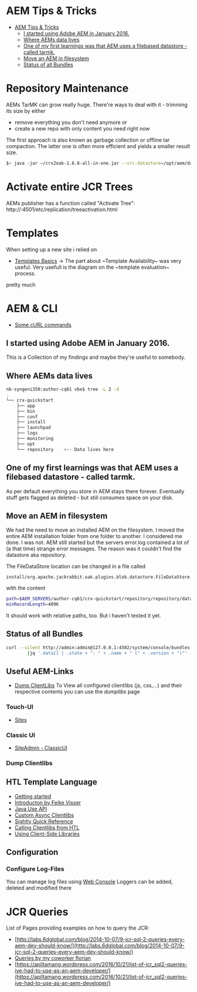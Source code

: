 # AEM Tips & Tricks

<!-- TOC depthFrom:1 depthTo:6 withLinks:1 updateOnSave:1 orderedList:0 -->

- [AEM Tips & Tricks](#aem-tips-tricks)
	- [I started using Adobe AEM in January 2016.](#i-started-using-adobe-aem-in-january-2016)
	- [Where AEMs data lives](#where-aems-data-lives)
	- [One of my first learnings was that AEM uses a filebased datastore - called tarmk.](#one-of-my-first-learnings-was-that-aem-uses-a-filebased-datastore-called-tarmk)
	- [Move an AEM in filesystem](#move-an-aem-in-filesystem)
	- [Status of all Bundles](#status-of-all-bundles)

<!-- /TOC -->

# Repository Maintenance
AEMs TarMK can grow really huge. There're ways to deal with it - trimming its size by either
* remove everything you don't need anymore or
* create a new repo with only content you need right now

The first approach is also known as garbage collection or offline tar compaction.
The latter one is often more efficient and yields a smaller result size.

```bash
$> java -jar ~/crx2oak-1.6.8-all-in-one.jar --src-datastore=/opt/aem/datastore --datastore=$HOME/datastore-new --exclude=/var/audit --copy-versions=false segment-old:repository segment-old:$HOME/repository-new
```

# Activate entire JCR Trees

AEMs publisher has a function called "Activate Tree":
http://<PUBLISHER IP OR NAME>:4501/etc/replication/treeactivation.html


# Templates

When setting up a new site i relied on

- [Templates Basics](https://docs.adobe.com/docs/en/aem/6-1/develop/the-basics/templates.html#Templates)
  -> The part about ~Template Availability~ was very useful.
  Very usefull is the diagram on the ~template evaluation~ process.

pretty much

# AEM & CLI
- [Some cURL commands](http://www.aemcq5tutorials.com/tutorials/adobe-cq5-aem-curl-commands/)

## I started using Adobe AEM in January 2016.
This is a Collection of my findings and maybe they're useful to somebody.

## Where AEMs data lives
```bash
nb-syngeni350:author-cq61 vbe$ tree -L 2 -d
.
└── crx-quickstart
    ├── app
    ├── bin
    ├── conf
    ├── install
    ├── launchpad
    ├── logs
    ├── monitoring
    ├── opt
    └── repository    <-- Data lives here
```
## One of my first learnings was that AEM uses a filebased datastore - called tarmk.
As per default everything you store in AEM stays there forever. Eventually stuff gets flagged as deleted - but still consumes space on your disk.

## Move an AEM in filesystem
We had the need to move an installed AEM on the filesystem. I moved the entire AEM installation folder from one folder to another. I considered me done. I was not.
AEM still started but the servers error.log contained a lot of (a that time) strange error messages.
The reason was it couldn't find the datastore aka repository.

The FileDataStore location can be changed in a file called
```
install/org.apache.jackrabbit.oak.plugins.blob.datastore.FileDataStore.cfg
```

with the content

```bash
path=$AEM_SERVERS/author-cq61/crx-quickstart/repository/repository/datastore
minRecordLength=4096
```
It should work with relative paths, too. But i haven't tested it yet.

## Status of all Bundles
```bash
curl --silent http://admin:admin@127.0.0.1:4502/system/console/bundles.json \
        |jq '.data[] | .state + ": " + .name + " (" + .version + ")"' -
```

## Useful AEM-Links

- [Dump ClientLibs](http://localhost:4502/libs/granite/ui/content/dumplibs.html)
  To View all configured clientlibs (js, css,...) and their respective contents you can use the *dumplibs* page
### Touch-UI
- [Sites](http://127.0.0.1:4502/sites.html)

### Classic UI
- [SiteAdmin - ClassicUI](127.0.0.1:4502/siteadmin#/content)
### Dump Clientlibs



## HTL Template Language

- [Getting started](https://docs.adobe.com/docs/en/htl/docs/getting-started.html)
- [Introducton by Feike Visser](http://blogs.adobe.com/experiencedelivers/experience-management/htl-intro-part-1/)
- [Java Use API](https://docs.adobe.com/docs/en/htl/docs/use-api/java.html)
- [Custom Async Clientlibs](http://www.nateyolles.com/blog/2016/06/custom-aem-html5-async-clientlibs)
- [Sightly Quick Reference](http://aemtuts.com/aem-sightly-quick-reference/)
- [Calling Clientlibs from HTL](http://blogs.adobe.com/experiencedelivers/experience-management/htl-clientlibs/)
- [Using Client-Side Libraries](https://docs.adobe.com/docs/en/aem/6-2/develop/the-basics/clientlibs.html)

## Configuration

### Configure Log-Files

You can manage log files using [Web Console](http://vm-uum-docker:4502/system/console/slinglog)
Loggers can be added, deleted and modified there

# JCR Queries

List of Pages providing examples on how to query the JCR:
- [http://labs.6dglobal.com/blog/2014-10-07/9-jcr-sql-2-queries-every-aem-dev-should-know/](http://labs.6dglobal.com/blog/2014-10-07/9-jcr-sql-2-queries-every-aem-dev-should-know/)
- [Queries by my coworker florian](https://gist.github.com/floriankraft/8b3720464318cd5cd9e2)
- [https://apiltamang.wordpress.com/2016/10/21/list-of-jcr_sql2-queries-ive-had-to-use-as-an-aem-developer/](https://apiltamang.wordpress.com/2016/10/21/list-of-jcr_sql2-queries-ive-had-to-use-as-an-aem-developer/)
